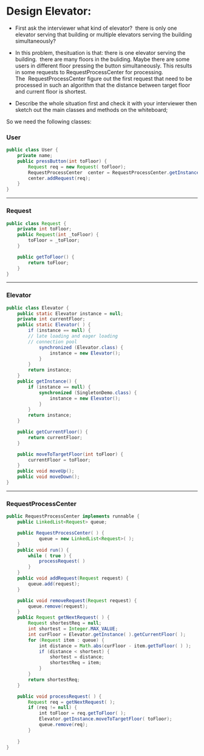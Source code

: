 # Design Ele‍‌‍‌‍‍‍‌‍‍‌‍‌‌‍‌vator:
- First ask the interviewer what kind of elevator?  there is only one elevator serving that building or multiple elevators serving the building simultaneously?

- In this problem, thesituation is that: there is one elevator serving the building.  there are many floors in the buliding. Maybe there are some users in different floor pressing the button simultaneously. This results in some requests to RequestProcessCenter for processing. The  RequestProcessCenter figure out the first request that need to be processed in such an algorithm that the distance between target floor and current floor is shortest.

- Describe the whole situation first and check it with your interviewer then sketch out the main classes and methods on the whiteboard;

So we need the following classes:
### User
```java
public class User {
    private name;
    public pressButton(int toFloor) {
        Request r‍‌‍‌‍‍‍‌‍‍‌‍‌‌‍‌eq = new Request( toFloor);
        RequestProcessCenter  center = RequestProcessCenter.getInstance();
        center.addRequest(req);
    }
}
```

---
### Request
```java
public class Request {
    private int toFloor;
    public Request(int _toFloor) {
        toFloor = _toFloor;
    }   

    public getToFloor() {
        return toFloor;
    }
}

```

---


### Elevator
```java
public class Elevator {
    public static Elevator instance = null;
    private int currentFloor;
    public static Elevator( ) {
        if (instance == null) {  
        // late loading and eager loading
        // connection pool
            synchronized (Elevator.class) {
                instance = new Elevator();
            }
        }
        return instance;
    }
    public getInstance() {
        if (instance == null) {
            synchronized (SingletonDemo.class) {
                instance = new Elevator();
            }   
        }
        return instance;
    }

    public getCurrentFloor() {
        return currentFloor;
    }

    public moveToTargetFloor(int toFloor) {
        currentFloor = toFloor;
    }
    public void moveUp();
    public void moveDown();
}
```

---

### RequestProcessCenter

```java
public RequestProcessCenter implements runnable {
    public LinkedList<Request> queue;

    public RequestProcessCenter( ) {
            queue = new LinkedList<Request>( );
    }
    public void run() {
        while ( true ) {
            processRequest( )
        }
    }
    public void addRequest(Request request) {
        queue.add(request);
    }

    public void removeRequest(Request request) {
        queue.remove(request);
    }
    public Request getNextRequest( ) {
        Request shortestReq = null;
        int shortest = Integer.MAX_VALUE;
        int curFloor = Elevator.getInstance( ).getCurrentFloor( );
        for (Request item : queue) {
            int distance = Math.abs(curFloor - item.getToFloor( ) );
            if (distance < shortest) {
                shortest = distance;
                shortestReq = item;
            }       
        }
        return shortestReq;
    }

    public void processRequest( ) {
        Request req = getNextRequest( );
        if (req != null) {
            int toFloor = req.getToFloor( );
            Elevator.getInstance.moveToTargetFloor( toFloor);
            queue.remove(req);
        }
       
    }
}
```


